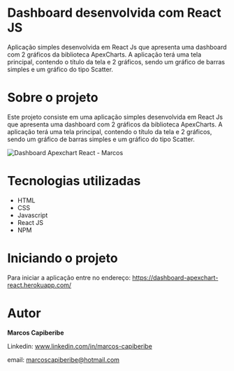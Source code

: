 # Dashboard desenvolvida com React JS

Aplicação simples desenvolvida em React Js que apresenta uma dashboard com 2 gráficos da biblioteca ApexCharts. A aplicação terá uma tela principal, contendo o título da tela e 2 gráficos, sendo um gráfico de barras simples e um gráfico do tipo Scatter.


# Sobre o projeto

Este projeto consiste em uma aplicação simples desenvolvida em React Js que apresenta uma dashboard com 2 gráficos da biblioteca ApexCharts. A aplicação terá uma tela principal, contendo o título da tela e 2 gráficos, sendo um gráfico de barras simples e um gráfico do tipo Scatter.

![Dashboard Apexchart React - Marcos](https://user-images.githubusercontent.com/96851717/173710293-c64e7745-71cf-4af2-a7c1-7d301cfadf06.jpeg)

# Tecnologias utilizadas

* HTML
* CSS 
* Javascript
* React JS
* NPM

# Iniciando o projeto
Para iniciar a aplicação entre no endereço: https://dashboard-apexchart-react.herokuapp.com/


# Autor
<b>Marcos Capiberibe</b>

Linkedin: www.linkedin.com/in/marcos-capiberibe

email: marcoscapiberibe@hotmail.com
